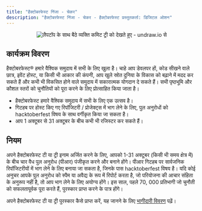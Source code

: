 ```yaml
---
title: "हैक्टोबरफेस्ट निंजा - चेकर"
description: "हैक्टोबरफेस्ट निंजा - चेकर - हैक्टोबरफेस्ट प्रस्तुतकर्ता: डिजिटल ओशन"
---
```


<center>
  <img class="Splash-Image" alt="लैपटॉप के साथ बैठे व्यक्ति कमिट ट्री को देखते हुए - undraw.io से" />
</center>

## कार्यक्रम विवरण

हैक्टोबरफेस्ट® हमारे वैश्विक समुदाय में सभी के लिए खुला है। चाहे आप डेवलपर हों, कोड सीखने वाले छात्र, इवेंट होस्ट, या किसी भी आकार की कंपनी, आप खुले स्रोत दुनिया के विकास को बढ़ाने में मदद कर सकते हैं और कभी भी विकसित होने वाले समुदाय में सकारात्मक योगदान दे सकते हैं। सभी पृष्ठभूमि और कौशल स्तरों को चुनौतियों को पूरा करने के लिए प्रोत्साहित किया जाता है।

* हैक्टोबरफेस्ट हमारे वैश्विक समुदाय में सभी के लिए एक उत्सव है।
* गिटहब पर होस्ट किए गए रिपॉजिटरी / प्रोजेक्ट्स में भाग लेने के लिए, पुल अनुरोधों को hacktoberfest विषय के साथ वर्गीकृत किया जा सकता है।
* आप 1 अक्टूबर से 31 अक्टूबर के बीच कभी भी रजिस्टर कर सकते हैं।

## नियम

अपने हैक्टोबरफेस्ट टी या ट्री इनाम अर्जित करने के लिए, आपको 1-31 अक्टूबर (किसी भी समय क्षेत्र में) के बीच चार वैध पुल अनुरोध (पीआर) पंजीकृत करने और बनाने होंगे। पीआर गिटहब पर सार्वजनिक रिपॉजिटरीयों में भाग लेने के लिए बनाया जा सकता है, जिनके पास hacktoberfest विषय है। यदि कोई अनुचर आपके पुल अनुरोध को स्पैम या अवैद्य के रूप में रिपोर्ट करता है, जो परियोजना की आचार संहिता के अनुरूप नहीं है, तो आप भाग लेने के लिए अयोग्य होंगे। इस साल, पहले 70, 000 प्रतिभागी जो चुनौती को सफलतापूर्वक पूरा करते हैं, पुरस्कार प्राप्त करने के पात्र होंगे।

अपने हैक्टोबरफेस्ट टी या ट्री पुरस्कार कैसे प्राप्त करें, यह जानने के लिए [भागीदारी विवरण](https://hacktoberfest.digitalocean.com/details) पढ़ें।
